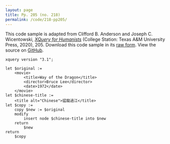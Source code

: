 ```yaml
---
layout: page
title: Pp. 205 (no. 218)
permalink: /code/218-pp205/
---
```


This code sample is adapted from Clifford B. Anderson and Joseph C. Wicentowski, 
[_XQuery for Humanists_](/) (College Station: Texas A&M University Press, 2020), 205. 
Download this code sample in its [raw form](/code/218-pp205/218-pp205.xq).
View the source on [GitHub](https://github.com/coding4humanists/xquery4humanists/blob/master/code/218-pp205/218-pp205.xq).

```xquery
xquery version "3.1";

let $original :=
    <movie>
        <title>Way of the Dragon</title>
        <director>Bruce Lee</director>
        <date>1972</date>
    </movie>
let $chinese-title :=
    <title alt="Chinese">猛龍過江</title>
let $copy :=
    copy $new := $original
    modify
        insert node $chinese-title into $new
    return
        $new
return
    $copy
```  
